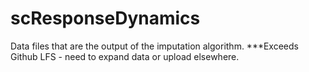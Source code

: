 # scResponseDynamics
Data files that are the output of the imputation algorithm. ***Exceeds Github LFS - need to expand data or upload elsewhere.